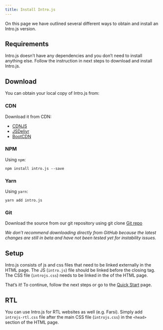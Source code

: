 ```yaml
---
title: Install Intro.js
---
```


On this page we have outlined several different ways to obtain and install an Intro.js version.

## Requirements

Intro.js doesn’t have any dependencies and you don’t need to install anything else. Follow the instruction in next steps to download and install Intro.js.


## Download

You can obtain your local copy of Intro.js from:

### CDN

Download it from CDN:

*   [CDNJS](https://cdnjs.com/libraries/intro.js)
*   [JSDelivr](http://www.jsdelivr.com/projects/intro.js)
*   [BootCDN](http://www.bootcdn.cn/intro.js/)


### NPM

Using `npm`:

    npm install intro.js --save
    
### Yarn

Using `yarn`:

    yarn add intro.js
    
### Git

Download the source from our git repository using git clone [Git repo](https://github.com/usablica/intro.js.git)

_We don’t recommend downloading directly from GitHub because the latest changes are still in beta and have not been tested yet for instability issues._

## Setup

Intro.js consists of js and css files that need to be linked externally in the HTML page.  The JS (`intro.js`) file should be linked before the closing </body> tag. The CSS file (`introjs.css`) needs to be linked in the <head> of the HTML page. 

That’s it! To continue, follow the next steps or go to the [Quick Start](/docs/getting-started/start) page.

## RTL

You can use Intro.js for RTL websites as well (e.g. Farsi). Simply add `introjs-rtl.css` file after the main CSS file (`introjs.css`) in the `<head>` section of the HTML page.
